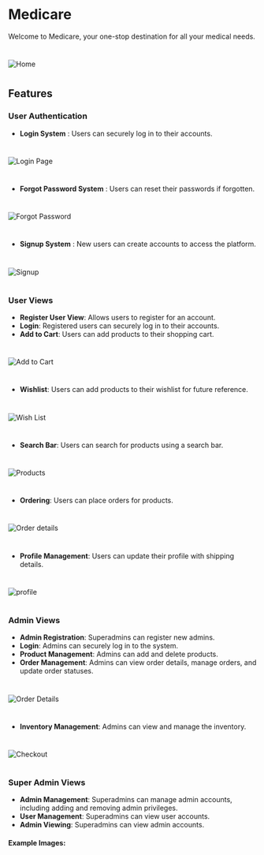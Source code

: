 # Medicare

Welcome to Medicare, your one-stop destination for all your medical needs.

#
![Home](screen_shots/home.png)
#

## Features

### User Authentication
- **Login System** : Users can securely log in to their accounts.
#
![Login Page](screen_shots/login.png)
#
- **Forgot Password System** : Users can reset their passwords if forgotten.
#
![Forgot Password](screen_shots/forgot_password.jpg)
#
- **Signup System** : New users can create accounts to access the platform.
#
![Signup](screen_shots/signup.png)
#


### User Views
- **Register User View**: Allows users to register for an account.
- **Login**: Registered users can securely log in to their accounts.
- **Add to Cart**: Users can add products to their shopping cart.
#
![Add to Cart](screen_shots/cart.png)
#

- **Wishlist**: Users can add products to their wishlist for future reference.
#
![Wish List](screen_shots/whishlist.png)
#
- **Search Bar**: Users can search for products using a search bar.
#
![Products](screen_shots/products.jpg)
#
- **Ordering**: Users can place orders for products.
#
![Order details](screen_shots/user%20order%20details.png)
#
- **Profile Management**: Users can update their profile with shipping details.
#
![profile](screen_shots/profile.jpg)
#

### Admin Views
- **Admin Registration**: Superadmins can register new admins.
- **Login**: Admins can securely log in to the system.
- **Product Management**: Admins can add and delete products.
- **Order Management**: Admins can view order details, manage orders, and update order statuses.
#
![Order Details](screen_shots/cart.png)
#
- **Inventory Management**: Admins can view and manage the inventory.
#
![Checkout](screen_shots/cart.png)
#

### Super Admin Views
- **Admin Management**: Superadmins can manage admin accounts, including adding and removing admin privileges.
- **User Management**: Superadmins can view user accounts.
- **Admin Viewing**: Superadmins can view admin accounts.

#### Example Images: